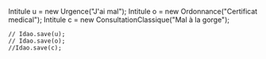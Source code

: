 Intitule u = new Urgence("J'ai mal");
    Intitule o = new Ordonnance("Certificat medical");
    Intitule c = new ConsultationClassique("Mal à la gorge");

    // Idao.save(u);
    // Idao.save(o);
    //Idao.save(c);